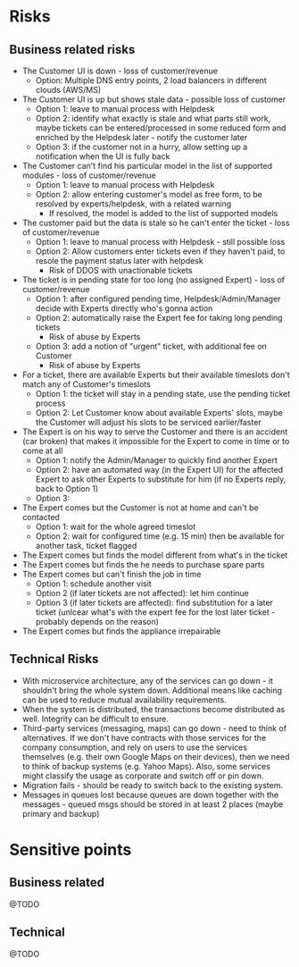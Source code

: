 # Risks

## Business related risks

* The Customer UI is down - loss of customer/revenue
  * Option: Multiple DNS entry points, 2 load balancers in different clouds (AWS/MS)
* The Customer UI is up but shows stale data - possible loss of customer
  * Option 1: leave to manual process with Helpdesk
  * Option 2: identify what exactly is stale and what parts still work, maybe tickets can be entered/processed in some reduced form and enriched by the Helpdesk later - notify the customer later
  * Option 3: if the customer not in a hurry, allow setting up a notification when the UI is fully back
* The Customer can't find his particular model in the list of supported modules - loss of customer/revenue
  * Option 1: leave to manual process with Helpdesk
  * Option 2: allow entering customer's model as free form, to be resolved by experts/helpdesk, with a related warning
    * If resolved, the model is added to the list of supported models
* The customer paid but the data is stale so he can't enter the ticket - loss of customer/revenue
  * Option 1: leave to manual process with Helpdesk - still possible loss
  * Option 2: Allow customers enter tickets even if they haven't paid, to resole the payment status later with helpdesk
    * Risk of DDOS with unactionable tickets
* The ticket is in pending state for too long (no assigned Expert) - loss of customer/revenue
  * Option 1: after configured pending time, Helpdesk/Admin/Manager decide with Experts directly who's gonna action
  * Option 2: automatically raise the Expert fee for taking long pending tickets
    * Risk of abuse by Experts
  * Option 3: add a notion of "urgent" ticket, with additional fee on Customer
    * Risk of abuse by Experts
* For a ticket, there are available Experts but their available timeslots don't match any of Customer's timeslots
  * Option 1: the ticket will stay in a pending state, use the pending ticket process
  * Option 2: Let Customer know about available Experts' slots, maybe the Customer will adjust his slots to be serviced earlier/faster
* The Expert is on his way to serve the Customer and there is an accident (car broken) that makes it impossible for the Expert to come in time or to come at all
  * Option 1: notify the Admin/Manager to quickly find another Expert
  * Option 2: have an automated way (in the Expert UI) for the affected Expert to ask other Experts to substitute for him (if no Experts reply, back to Option 1)
  * Option 3: 
* The Expert comes but the Customer is not at home and can't be contacted
  * Option 1: wait for the whole agreed timeslot
  * Option 2: wait for configured time (e.g. 15 min) then be available for another task, ticket flagged
* The Expert comes but finds the model different from what's in the ticket
* The Expert comes but finds the he needs to purchase spare parts
* The Expert comes but can't finish the job in time
  * Option 1: schedule another visit
  * Option 2 (if later tickets are not affected): let him continue
  * Option 3 (if later tickets are affected): find substitution for a later ticket (unlcear what's with the expert fee for the lost later ticket - probably depends on the reason)
* The Expert comes but finds the appliance irrepairable

## Technical Risks

* With microservice architecture, any of the services can go down - it shouldn't bring the whole system down. Additional means like caching can be used to reduce mutual availability requirements.
* When the system is distributed, the transactions become distributed as well. Integrity can be difficult to ensure.
* Third-party services (messaging, maps) can go down - need to think of alternatives. If we don't have contracts with those services for the company consumption, and rely on users to use the services themselves (e.g. their own Google Maps on their devices), then we need to think of backup systems (e.g. Yahoo Maps). Also, some services might classify the usage as corporate and switch off or pin down.
* Migration fails - should be ready to switch back to the existing system.
* Messages in queues lost because queues are down together with the messages - queued msgs should be stored in at least 2 places (maybe primary and backup)

# Sensitive points

## Business related

@TODO

## Technical

@TODO
